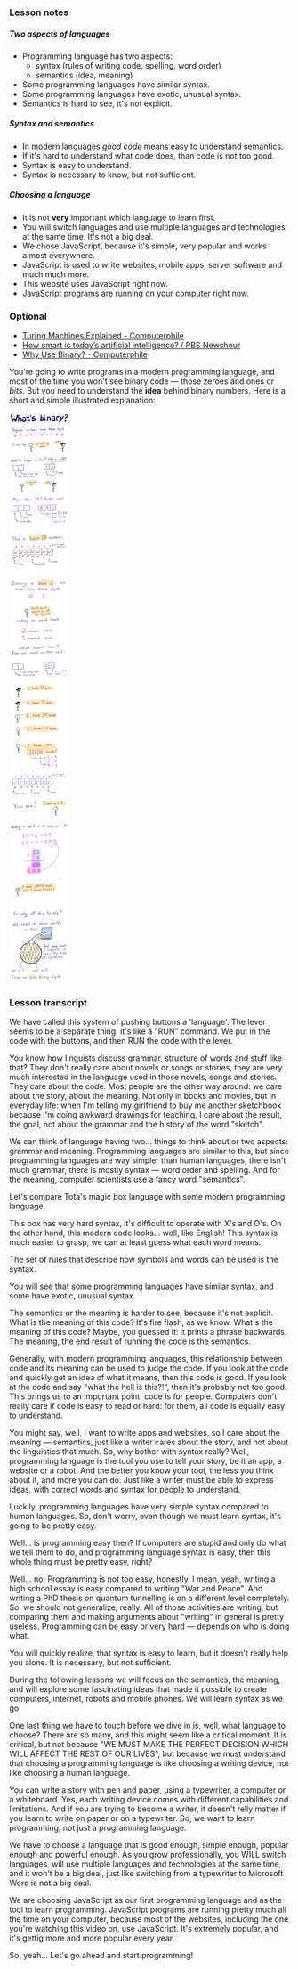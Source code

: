 ### Lesson notes

##### Two aspects of languages

- Programming language has two aspects:
    - syntax (rules of writing code, spelling, word order)
    - semantics (idea, meaning)
- Some programming languages have similar syntax.
- Some programming languages have exotic, unusual syntax.
- Semantics is hard to see, it's not explicit.

##### Syntax and semantics

- In modern languages *good code* means easy to understand semantics.
- If it's hard to understand what code does, than code is not too good.
- Syntax is easy to understand.
- Syntax is necessary to know, but not sufficient.

##### Choosing a language

- It is not **very** important which language to learn first.
- You will switch languages and use multiple languages and technologies at the same time. It's not a big deal.
- We chose JavaScript, because it's simple, very popular and works almost everywhere.
- JavaScript is used to write websites, mobile apps, server software and much much more.
- This website uses JavaScript right now.
- JavaScript programs are running on your computer right now.

### Optional

- [Turing Machines Explained - Computerphile](https://www.youtube.com/watch?v=dNRDvLACg5Q)
- [How smart is today’s artificial intelligence? / PBS Newshour](http://www.pbs.org/newshour/bb/smart-todays-artificial-intelligence/)
- [Why Use Binary? - Computerphile](https://www.youtube.com/watch?v=thrx3SBEpL8)

You're going to write programs in a modern programming language, and most of the time you won't see binary code — those zeroes and ones or *bits*. But you need to understand the **idea** behind binary numbers. Here is a short and simple illustrated explanation:

![binary](assets/binary.png)

### Lesson transcript

We have called this system of pushing buttons a 'language'. The lever seems to be a separate thing, it's like a "RUN" command. We put in the code with the buttons, and then RUN the code with the lever.

You know how linguists discuss grammar, structure of words and stuff like that? They don't really care about novels or songs or stories, they are very much interested in the language used in those novels, songs and stories. They care about the code. Most people are the other way around: we care about the story, about the meaning. Not only in books and movies, but in everyday life: when I'm telling my girlfriend to buy me another sketchbook because I'm doing awkward drawings for teaching, I care about the result, the goal, not about the grammar and the history of the word "sketch". 

We can think of language having two... things to think about or two aspects: grammar and meaning. Programming languages are similar to this, but since programming languages are way simpler than human languages, there isn't much grammar, there is mostly syntax — word order and spelling. And for the meaning, computer scientists use a fancy word "semantics".

Let's compare Tota's magic box language with some modern programming language.

This box has very hard syntax, it's difficult to operate with X's and O's. On the other hand, this modern code looks... well, like English! This syntax is much easier to grasp, we can at least guess what each word means. 

The set of rules that describe how symbols and words can be used is the syntax.

You will see that some programming languages have similar syntax, and some have exotic, unusual syntax.

The semantics or the meaning is harder to see, because it's not explicit. What is the meaning of this code? It's fire flash, as we know. What's the meaning of this code? Maybe, you guessed it: it prints a phrase backwards. The meaning, the end result of running the code is the semantics.

Generally, with modern programming languages, this relationship between code and its meaning can be used to judge the code. If you look at the code and quickly get an idea of what it means, then this code is good. If you look at the code and say "what the hell is this?!", then it's probably not too good. This brings us to an important point: code is for people. Computers don't really care if code is easy to read or hard: for them, all code is equally easy to understand. 

You might say, well, I want to write apps and websites, so I care about the meaning — semantics, just like a writer cares about the story, and not about the linguistics that much. So, why bother with syntax really? Well, programming language is the tool you use to tell your story, be it an app, a website or a robot. And the better you know your tool, the less you think about it, and more you can do. Just like a writer must be able to express ideas, with correct words and syntax for people to understand.

Luckily, programming languages have very simple syntax compared to human languages. So, don't worry, even though we must learn syntax, it's going to be pretty easy.

Well... is programming easy then? If computers are stupid and only do what we tell them to do, and programming language syntax is easy, then this whole thing must be pretty easy, right?

Well... no. Programming is not too easy, honestly. I mean, yeah, writing a high school essay is easy compared to writing "War and Peace". And writing a PhD thesis on quantum tunnelling is on a different level completely. So, we should not generalize, really. All of those activities are writing, but comparing them and making arguments about "writing" in general is pretty useless. Programming can be easy or very hard — depends on who is doing what.

You will quickly realize, that syntax is easy to learn, but it doesn't really help you alone. It is necessary, but not sufficient.

During the following lessons we will focus on the semantics, the meaning, and will explore some fascinating ideas that made it possible to create computers, internet, robots and mobile phones. We will learn syntax as we go.

One last thing we have to touch before we dive in is, well, what language to choose? There are so many, and this might seem like a critical moment. It is critical, but not because "WE MUST MAKE THE PERFECT DECISION WHICH WILL AFFECT THE REST OF OUR LIVES", but because we must understand that choosing a programming language is like choosing a writing device, not like choosing a human language.

You can write a story with pen and paper, using a typewriter, a computer or a whiteboard. Yes, each writing device comes with different capabilities and limitations. And if you are trying to become a writer, it doesn't relly matter if you learn to write on paper or on a typewriter. So, we want to learn programming, not just a programming language.

We have to choose a language that is good enough, simple enough, popular enough and powerful enough. As you grow professionally, you WILL switch languages, will use multiple languages and technologies at the same time, and it won't be a big deal, just like switching from a typewriter to Microsoft Word is not a big deal.

We are choosing JavaScript as our first programming language and as the tool to learn programming. JavaScript programs are running pretty much all the time on your computer, because most of the websites, including the one you're watching this video on, use JavaScript. It's extremely popular, and it's gettig more and more popular every year. 

So, yeah... Let's go ahead and start programming!